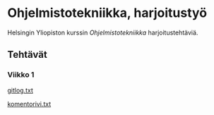 # Ohjelmistotekniikka, harjoitustyö

Helsingin Yliopiston kurssin *Ohjelmistotekniikka* harjoitustehtäviä.

## Tehtävät

### Viikko 1
[gitlog.txt](/laskarit/viikko1/gitlog.txt)

[komentorivi.txt](/laskarit/viikko1/komentorivi.txt)
